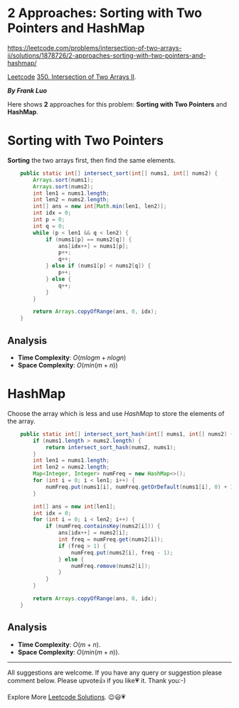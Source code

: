 # 2 Approaches: Sorting with Two Pointers and HashMap

https://leetcode.com/problems/intersection-of-two-arrays-ii/solutions/1878726/2-approaches-sorting-with-two-pointers-and-hashmap/


[Leetcode](https://leetcode.com/) [350. Intersection of Two Arrays II](https://leetcode.com/problems/intersection-of-two-arrays-ii/).

***By Frank Luo***


Here shows **2** approaches for this problem: **Sorting with Two Pointers** and **HashMap**.


# Sorting with Two Pointers

**Sorting** the two arrays first, then find the same elements.

```java
    public static int[] intersect_sort(int[] nums1, int[] nums2) {
        Arrays.sort(nums1);
        Arrays.sort(nums2);
        int len1 = nums1.length;
        int len2 = nums2.length;
        int[] ans = new int[Math.min(len1, len2)];
        int idx = 0;
        int p = 0;
        int q = 0;
        while (p < len1 && q < len2) {
            if (nums1[p] == nums2[q]) {
                ans[idx++] = nums1[p];
                p++;
                q++;
            } else if (nums1[p] < nums2[q]) {
                p++;
            } else {
                q++;
            }
        }

        return Arrays.copyOfRange(ans, 0, idx);
    }
```

## Analysis

- **Time Complexity**: $O(mlogm + nlogn)$
- **Space Complexity**: $O(min(m+n))$


# HashMap

Choose the array which is less and use $\textit{HashMap}$ to store the elements of the array.

```java
    public static int[] intersect_sort_hash(int[] nums1, int[] nums2) {
        if (nums1.length > nums2.length) {
            return intersect_sort_hash(nums2, nums1);
        }
        int len1 = nums1.length;
        int len2 = nums2.length;
        Map<Integer, Integer> numFreq = new HashMap<>();
        for (int i = 0; i < len1; i++) {
            numFreq.put(nums1[i], numFreq.getOrDefault(nums1[i], 0) + 1);
        }

        int[] ans = new int[len1];
        int idx = 0;
        for (int i = 0; i < len2; i++) {
            if (numFreq.containsKey(nums2[i])) {
                ans[idx++] = nums2[i];
                int freq = numFreq.get(nums2[i]);
                if (freq > 1) {
                    numFreq.put(nums2[i], freq - 1);
                } else {
                    numFreq.remove(nums2[i]);
                }
            }
        }

        return Arrays.copyOfRange(ans, 0, idx);
    }
```

## Analysis

- **Time Complexity**: $O(m+n)$.
- **Space Complexity**: $O(min(m+n))$.


------------

All suggestions are welcome. 
If you have any query or suggestion please comment below.
Please upvote👍 if you like💗 it. Thank you:-)

Explore More [Leetcode Solutions](https://leetcode.com/discuss/general-discussion/1868912/My-Leetcode-Solutions-All-In-One). 😉😃💗

